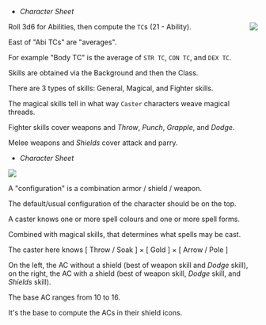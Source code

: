 
<!-- .margin.compass -->
* _Character Sheet_


<img src="csheet_left_0.png" style="float: right;" />


<!-- <div.comment.se.c_abilities_0> -->

Roll 3d6 for Abilities, then compute the `TC`s (21 - Ability).

<!-- </div> -->

<!-- <div.comment.ne.c_averages> -->

East of "Abi TCs" are "averages".

For example "Body TC" is the average of `STR TC`, `CON TC`, and `DEX TC`.

<!-- </div> -->

<!-- <div.comment.se.c_skills_0> -->

Skills are obtained via the Background and then the Class.

<!-- </div> -->

<!-- <div.comment.se.c_skills_1> -->

There are 3 types of skills: General, Magical, and Fighter skills.

<!-- </div> -->

<!-- <div.comment.ne.c_skills_m> -->

The magical skills tell in what way `Caster` characters weave magical threads.

<!-- </div> -->

<!-- <div.comment.ne.c_skills_f> -->

Fighter skills cover weapons and _Throw_, _Punch_, _Grapple_, and _Dodge_.

Melee weapons and _Shields_ cover attack and parry.

<!-- </div> -->


<!-- PAGE BREAK csheet -->


<!-- .margin.compass -->
* _Character Sheet_


<img src="csheet_right_0.png" />


<!-- <div.comment.nw.c_confs> -->

A "configuration" is a combination armor / shield / weapon.

The default/usual configuration of the character should be on the top.

<!-- </div> -->

<!-- <div.comment.sw.c_spells> -->

A caster knows one or more spell colours and one or more spell forms.

Combined with magical skills, that determines what spells may be cast.

The caster here knows [ Throw / Soak ] × [ Gold ] × [ Arrow / Pole ]

<!-- </div> -->

<!-- <div.comment.nw.c_acs> -->

On the left, the AC without a shield (best of weapon skill and _Dodge_ skill), on the right, the AC with a shield (best of weapon skill, _Dodge_ skill, and _Shields_ skill).

<!-- </div> -->

<!-- <div.comment.nw.c_base_ac> -->

The base AC ranges from 10 to 16.

It's the base to compute the ACs in their shield icons.

<!-- </div> -->



<style>
    /* TODO move .comment to the .css */
  [data-aa-title="csheet"] .comment {
    position: absolute;
    top: 1rem;
    background-color: white;
    padding: 0.6rem;
    width: 8rem;
    font-size: var(--size-b);
    line-height: var(--mul-b);
  }
  [data-aa-title="csheet"] .comment.se {
    border-right: 4px solid grey;
    border-bottom: 4px solid grey;
  }
  [data-aa-title="csheet"] .comment.ne {
    border-top: 4px solid grey;
    border-right: 4px solid grey;
  }
  [data-aa-title="csheet"] .comment.sw {
    border-left: 4px solid grey;
    border-bottom: 4px solid grey;
  }
  [data-aa-title="csheet"] .comment.nw {
    border-top: 4px solid grey;
    border-left: 4px solid grey;
  }
  [data-aa-title="csheet"] .comment p {
    text-align: left;
    text-indent: 0;
  }
  [data-aa-title="csheet"] .comment p:last-child {
    margin-bottom: 0;
  }

  [data-aa-title="csheet"] .c_abilities_0  { top:  4.2rem; left:   1.7rem; }
  [data-aa-title="csheet"] .c_averages     { top: 10.0rem; left:   1.7rem; }
  [data-aa-title="csheet"] .c_skills_0     { top: 23.0rem; left:   1.7rem; }
  [data-aa-title="csheet"] .c_skills_1     { top: 30.0rem; left:   1.7rem; }
  [data-aa-title="csheet"] .c_skills_m     { top: 45.0rem; right: 15.5rem; }
  [data-aa-title="csheet"] .c_skills_f     { top: 45.0rem; right:  3.5rem; }

  [data-aa-title="csheet"] .c_confs    { top: 24.00rem; right:  3.5rem; }
  [data-aa-title="csheet"] .c_spells   { top:  8.65rem; right:  3.5rem; }
  [data-aa-title="csheet"] .c_acs      { top: 45.00rem; left:   2.1rem; }
  [data-aa-title="csheet"] .c_base_ac  { top: 45.00rem; left:  14.1rem; }
</style>


<script>

onDocumentReady(function() {
  var ce = elt('[data-aa-title="csheet"]');
  elts(ce, '.page').forEach(function(pe) {
    elts(pe, '.comment').forEach(function(cme) {
      pe.appendChild(cme);
    });
  });
});

</script>
